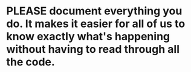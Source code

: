 <h1>PLEASE document everything you do. It makes it easier for all of us to know exactly what's happening without having to read through all the code. </h1>
